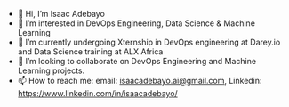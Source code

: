 - 👋 Hi, I’m Isaac Adebayo
- 👀 I’m interested in DevOps Engineering, Data Science & Machine Learning
- 🌱 I’m currently undergoing Xternship in DevOps engineering at Darey.io and Data Science training at ALX Africa
- 💞️ I’m looking to collaborate on DevOps Engineering and Machine Learning projects.
- 📫 How to reach me: email: isaacadebayo.ai@gmail.com, Linkedin: https://www.linkedin.com/in/isaacadebayo/

<!---
isaac-adebayo/isaac-adebayo is a ✨ special ✨ repository because its `README.md` (this file) appears on your GitHub profile.
You can click the Preview link to take a look at your changes.
--->
